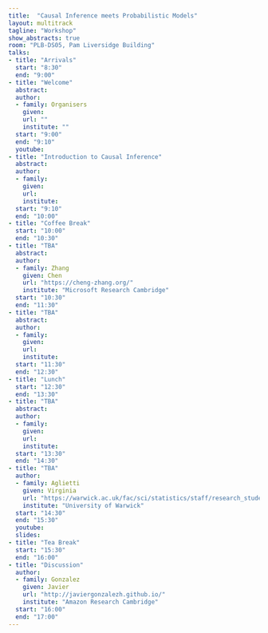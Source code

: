 ```yaml
---
title:  "Causal Inference meets Probabilistic Models"
layout: multitrack
tagline: "Workshop"
show_abstracts: true
room: "PLB-DS05, Pam Liversidge Building"
talks:
- title: "Arrivals"
  start: "8:30"
  end: "9:00"
- title: "Welcome"    
  abstract:
  author:
  - family: Organisers
    given: 
    url: ""
    institute: ""   
  start: "9:00"
  end: "9:10"
  youtube:
- title: "Introduction to Causal Inference"
  abstract: 
  author:
  - family: 
    given: 
    url: 
    institute: 
  start: "9:10"
  end: "10:00"
- title: "Coffee Break"
  start: "10:00"
  end: "10:30"    
- title: "TBA"
  abstract: 
  author:
  - family: Zhang
    given: Chen
    url: "https://cheng-zhang.org/"
    institute: "Microsoft Research Cambridge"
  start: "10:30"
  end: "11:30"
- title: "TBA"
  abstract: 
  author:
  - family:   
    given: 
    url: 
    institute: 
  start: "11:30"
  end: "12:30"
- title: "Lunch"
  start: "12:30"
  end: "13:30"
- title: "TBA"
  abstract: 
  author:
  - family:  
    given: 
    url: 
    institute: 
  start: "13:30"
  end: "14:30"
- title: "TBA"
  author:
  - family: Aglietti
    given: Virginia
    url: "https://warwick.ac.uk/fac/sci/statistics/staff/research_students/aglietti/"
    institute: "University of Warwick"
  start: "14:30"
  end: "15:30"
  youtube: 
  slides: 
- title: "Tea Break"
  start: "15:30"
  end: "16:00"
- title: "Discussion"
  author:
  - family: Gonzalez
    given: Javier
    url: "http://javiergonzalezh.github.io/"
    institute: "Amazon Research Cambridge"
  start: "16:00"
  end: "17:00"
---
```

